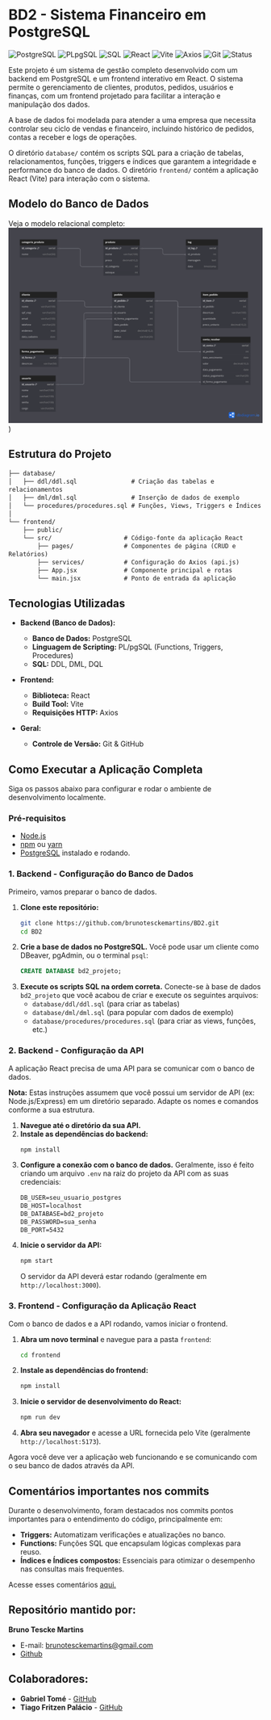 # BD2 - Sistema Financeiro em PostgreSQL

![PostgreSQL](https://img.shields.io/badge/Banco%20de%20Dados-PostgreSQL-blue?logo=postgresql)
![PLpgSQL](https://img.shields.io/badge/Scripting-PL%2FpgSQL-lightgrey)
![SQL](https://img.shields.io/badge/SQL-DDL%20%7C%20DML%20%7C%20DQL-yellow)
![React](https://img.shields.io/badge/Frontend-React-blue?logo=react)
![Vite](https://img.shields.io/badge/Build-Vite-purple?logo=vite)
![Axios](https://img.shields.io/badge/HTTP-Axios-ff69b4)
![Git](https://img.shields.io/badge/VersionControl-Git%20%26%20GitHub-black?logo=git)
![Status](https://img.shields.io/badge/Project-Completed-brightgreen)

Este projeto é um sistema de gestão completo desenvolvido com um backend em PostgreSQL e um frontend interativo em React. O sistema permite o gerenciamento de clientes, produtos, pedidos, usuários e finanças, com um frontend projetado para facilitar a interação e manipulação dos dados.

A base de dados foi modelada para atender a uma empresa que necessita controlar seu ciclo de vendas e financeiro, incluindo histórico de pedidos, contas a receber e logs de operações.

O diretório `database/` contém os scripts SQL para a criação de tabelas, relacionamentos, funções, triggers e índices que garantem a integridade e performance do banco de dados. O diretório `frontend/` contém a aplicação React (Vite) para interação com o sistema.

## Modelo do Banco de Dados

Veja o modelo relacional completo: ![Modelo](https://github.com/brunotesckemartins/BD2/blob/main/Modelo.png))

## Estrutura do Projeto

```text
├── database/
│   ├── ddl/ddl.sql               # Criação das tabelas e relacionamentos
│   ├── dml/dml.sql               # Inserção de dados de exemplo
│   └── procedures/procedures.sql # Funções, Views, Triggers e Índices
│
└── frontend/
    ├── public/
    └── src/                    # Código-fonte da aplicação React
        ├── pages/              # Componentes de página (CRUD e Relatórios)
        ├── services/           # Configuração do Axios (api.js)
        ├── App.jsx             # Componente principal e rotas
        └── main.jsx            # Ponto de entrada da aplicação
```

## Tecnologias Utilizadas

*   **Backend (Banco de Dados):**
    *   **Banco de Dados:** PostgreSQL
    *   **Linguagem de Scripting:** PL/pgSQL (Functions, Triggers, Procedures)
    *   **SQL:** DDL, DML, DQL

*   **Frontend:**
    *   **Biblioteca:** React
    *   **Build Tool:** Vite
    *   **Requisições HTTP:** Axios

*   **Geral:**
    *   **Controle de Versão:** Git & GitHub

## Como Executar a Aplicação Completa

Siga os passos abaixo para configurar e rodar o ambiente de desenvolvimento localmente.

### Pré-requisitos

*   [Node.js](https://nodejs.org/)
*   [npm](https://www.npmjs.com/) ou [yarn](https://yarnpkg.com/)
*   [PostgreSQL](https://www.postgresql.org/download/) instalado e rodando.

### 1. Backend - Configuração do Banco de Dados

Primeiro, vamos preparar o banco de dados.

1.  **Clone este repositório:**
    ```bash
    git clone https://github.com/brunotesckemartins/BD2.git
    cd BD2
    ```
2.  **Crie a base de dados no PostgreSQL.** Você pode usar um cliente como DBeaver, pgAdmin, ou o terminal `psql`:
    ```sql
    CREATE DATABASE bd2_projeto;
    ```
3.  **Execute os scripts SQL na ordem correta.** Conecte-se à base de dados `bd2_projeto` que você acabou de criar e execute os seguintes arquivos:
    *   `database/ddl/ddl.sql` (para criar as tabelas)
    *   `database/dml/dml.sql` (para popular com dados de exemplo)
    *   `database/procedures/procedures.sql` (para criar as views, funções, etc.)

### 2. Backend - Configuração da API

A aplicação React precisa de uma API para se comunicar com o banco de dados.

**Nota:** Estas instruções assumem que você possui um servidor de API (ex: Node.js/Express) em um diretório separado. Adapte os nomes e comandos conforme a sua estrutura.

1.  **Navegue até o diretório da sua API.**
2.  **Instale as dependências do backend:**
    ```bash
    npm install
    ```
3.  **Configure a conexão com o banco de dados.** Geralmente, isso é feito criando um arquivo `.env` na raiz do projeto da API com as suas credenciais:
    ```env
    DB_USER=seu_usuario_postgres
    DB_HOST=localhost
    DB_DATABASE=bd2_projeto
    DB_PASSWORD=sua_senha
    DB_PORT=5432
    ```
4.  **Inicie o servidor da API:**
    ```bash
    npm start
    ```
    O servidor da API deverá estar rodando (geralmente em `http://localhost:3000`).

### 3. Frontend - Configuração da Aplicação React

Com o banco de dados e a API rodando, vamos iniciar o frontend.

1.  **Abra um novo terminal** e navegue para a pasta `frontend`:
    ```bash
    cd frontend
    ```
2.  **Instale as dependências do frontend:**
    ```bash
    npm install
    ```
3.  **Inicie o servidor de desenvolvimento do React:**
    ```bash
    npm run dev
    ```
4.  **Abra seu navegador** e acesse a URL fornecida pelo Vite (geralmente `http://localhost:5173`).

Agora você deve ver a aplicação web funcionando e se comunicando com o seu banco de dados através da API.

## Comentários importantes nos commits

Durante o desenvolvimento, foram destacados nos commits pontos importantes para o entendimento do código, principalmente em:

*   **Triggers:** Automatizam verificações e atualizações no banco.
*   **Functions:** Funções SQL que encapsulam lógicas complexas para reuso.
*   **Índices e Índices compostos:** Essenciais para otimizar o desempenho nas consultas mais frequentes.

Acesse esses comentários [aqui.](https://github.com/brunotesckemartins/BD2/commit/26d9c0842325ad24d8ff00599b24c3ce1cd2f530)

## Repositório mantido por:

**Bruno Tescke Martins**
*   E-mail: brunotesckemartins@gmail.com
*   [Github](https://github.com/brunotesckemartins)

## Colaboradores:

*   **Gabriel Tomé** - [GitHub](https://github.com/GabrielTME)
*   **Tiago Fritzen Palácio** - [GitHub](https://github.com/TiagoPalacio)
